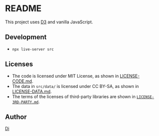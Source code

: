 # README

This project uses [D3](https://d3js.org/) and vanilla JavaScript.

## Development

- `npx live-server src`

## Licenses

- The code is licensed under MIT License, as shown in [LICENSE-CODE.md](./LICENSE-CODE.md).
- The data in `src/data/` is licensed under CC BY-SA, as shown in [LICENSE-DATA.md](./LICENSE-DATA.md).
- The terms of the licenses of third-party libraries are shown in [`LICENSE-3RD-PARTY.md`](./LICENSE-3RD-PARTY.md).

## Author

[Di](https://didoesdigital.com)

